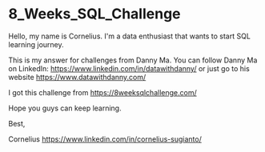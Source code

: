 # 8_Weeks_SQL_Challenge

Hello, my name is Cornelius. I'm a data enthusiast that wants to start SQL learning journey.

This is my answer for challenges from Danny Ma. You can follow Danny Ma on LinkedIn: https://www.linkedin.com/in/datawithdanny/ 
or just go to his website https://www.datawithdanny.com/

I got this challenge from https://8weeksqlchallenge.com/

Hope you guys can keep learning.

Best,

Cornelius
https://www.linkedin.com/in/cornelius-sugianto/

